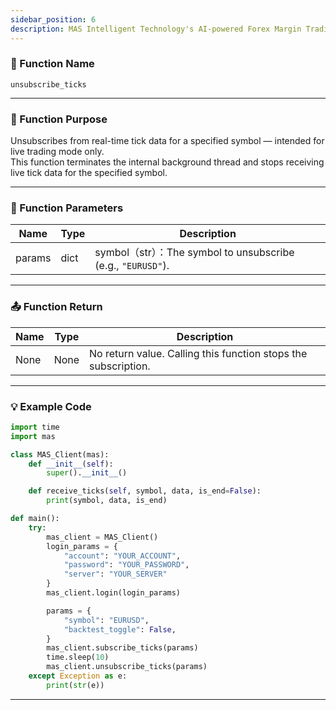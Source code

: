 ```yaml
---
sidebar_position: 6
description: MAS Intelligent Technology's AI-powered Forex Margin Trading Platform with full MetaTrader MT5 broker integration allows investors to generate automated trading strategies simply by entering text. Supports instant backtesting,real-time data synchronization,and seamless multi-broker switching. No coding experience required to easily launch AI automated trading,optimize strategies,and reduce market risk. Designed for both individual traders and financial institutions with standardized MetaTrader MT5-compatible APIs,automated backtesting,and quantitative strategy optimization to help enterprises deploy stable and efficient trading solutions quickly.
---
```


### 🧩 Function Name

`unsubscribe_ticks`

---

### 🎯 Function Purpose

Unsubscribes from real-time tick data for a specified symbol — intended for live trading mode only.  
This function terminates the internal background thread and stops receiving live tick data for the specified symbol.

---

### 🔧 Function Parameters

| Name   | Type | Description |
|--------|------|-------------|
| params | dict | symbol（str）：The symbol to unsubscribe (e.g., `"EURUSD"`). |

---

### 📤 Function Return

| Name | Type | Description                                  |
|------|------|----------------------------------------------|
| None | None | No return value. Calling this function stops the subscription. |

---

### 💡 Example Code

```python
import time
import mas

class MAS_Client(mas):
    def __init__(self):
        super().__init__()

    def receive_ticks(self, symbol, data, is_end=False):
        print(symbol, data, is_end)

def main():
    try:
        mas_client = MAS_Client()
        login_params = {
            "account": "YOUR_ACCOUNT",
            "password": "YOUR_PASSWORD",
            "server": "YOUR_SERVER"
        }
        mas_client.login(login_params)

        params = {
            "symbol": "EURUSD",
            "backtest_toggle": False,
        }
        mas_client.subscribe_ticks(params)
        time.sleep(10)
        mas_client.unsubscribe_ticks(params)
    except Exception as e:
        print(str(e))
```
---


